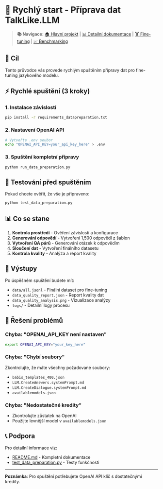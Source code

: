 # 🚀 Rychlý start - Příprava dat TalkLike.LLM

> **📚 Navigace:** [🏠 Hlavní projekt](../README.md) | [📊 Detailní dokumentace](README.md) | [🏋️ Fine-tuning](../2_finetunning/README.md) | [📈 Benchmarking](../3_benchmarking/README.md)

## 🎯 Cíl

Tento průvodce vás provede rychlým spuštěním přípravy dat pro fine-tuning jazykového modelu.

## ⚡ Rychlé spuštění (3 kroky)

### 1. Instalace závislostí
```bash
pip install -r requirements_datapreparation.txt
```

### 2. Nastavení OpenAI API
```bash
# Vytvořte .env soubor
echo "OPENAI_API_KEY=your_api_key_here" > .env
```

### 3. Spuštění kompletní přípravy
```bash
python run_data_preparation.py
```

## 🧪 Testování před spuštěním

Pokud chcete ověřit, že vše je připraveno:

```bash
python test_data_preparation.py
```

## 📊 Co se stane

1. **Kontrola prostředí** - Ověření závislostí a konfigurace
2. **Generování odpovědí** - Vytvoření 1,500 odpovědí z šablon
3. **Vytvoření QA párů** - Generování otázek k odpovědím
4. **Sloučení dat** - Vytvoření finálního datasetu
5. **Kontrola kvality** - Analýza a report kvality

## 📁 Výstupy

Po úspěšném spuštění budete mít:

- `data/all.jsonl` - Finální dataset pro fine-tuning
- `data_quality_report.json` - Report kvality dat
- `data_quality_analysis.png` - Vizualizace analýzy
- `logs/` - Detailní logy procesu

## 🚨 Řešení problémů

### Chyba: "OPENAI_API_KEY není nastaven"
```bash
export OPENAI_API_KEY="your_key_here"
```

### Chyba: "Chybí soubory"
Zkontrolujte, že máte všechny požadované soubory:
- `babis_templates_400.json`
- `LLM.CreateAnswers.systemPrompt.md`
- `LLM.CreateDialogue.systemPrompt.md`
- `availablemodels.json`

### Chyba: "Nedostatečné kredity"
- Zkontrolujte zůstatek na OpenAI
- Použijte levnější model v `availablemodels.json`

## 📞 Podpora

Pro detailní informace viz:
- [README.md](README.md) - Kompletní dokumentace
- [test_data_preparation.py](test_data_preparation.py) - Testy funkčnosti

---

**Poznámka**: Pro spuštění potřebujete OpenAI API klíč s dostatečnými kredity. 